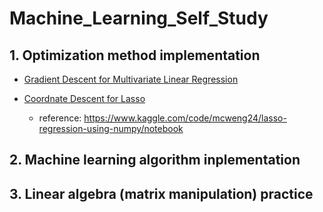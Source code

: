 # Machine_Learning_Self_Study

## 1. Optimization method implementation 
  * [Gradient Descent for Multivariate Linear Regression](https://github.com/098765d/Machine_Learning_Self_Study/blob/main/gradient_descent.ipynb)
  
  * [Coordnate Descent for Lasso](https://github.com/098765d/Machine_Learning_Self_Study/blob/main/Coordinate_Descent.ipynb)
    * reference: https://www.kaggle.com/code/mcweng24/lasso-regression-using-numpy/notebook
## 2. Machine learning algorithm inplementation
## 3. Linear algebra (matrix manipulation) practice

  
